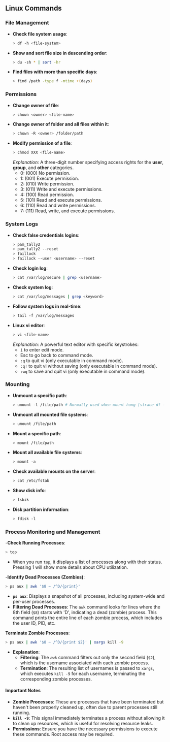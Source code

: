 ## Linux Commands
### File Management
- **Check file system usage**:
  ```bash
  > df -h <file-system>
  ```
- **Show and sort file size in descending order**:
  ```bash
  > du -sh * | sort -hr
  ```
- **Find files with more than specific days**:
  ```bash
  > find /path -type f -mtime +(days)
  ```
  
### Permissions
- **Change owner of file**:
  ```bash
  > chown <owner> <file-name>
  ```
- **Change owner of folder and all files within it**:
  ```bash
  > chown -R <owner> /folder/path
  ```
- **Modify permission of a file**:
  ```bash
  > chmod XXX <file-name>
  ```
  *Explanation:* A three-digit number specifying access rights for the **user**, **group**, and **other** categories.
  - 0: (000) No permission.
  - 1: (001) Execute permission.
  - 2: (010) Write permission.
  - 3: (011) Write and execute permissions.
  - 4: (100) Read permission.
  - 5: (101) Read and execute permissions.
  - 6: (110) Read and write permissions.
  - 7: (111) Read, write, and execute permissions.

### System Logs
- **Check false credentials logins**:
  ```bash
  > pam_tally2
  > pam_tally2 --reset
  > faillock
  > faillock --user <username> --reset
  ```
- **Check login log**:
  ```bash
  > cat /var/log/secure | grep <username>
  ```
- **Check system log**:
  ```bash
  > cat /var/log/messages | grep <keyword>
  ```
- **Follow system logs in real-time**:
  ```bash
  > tail -f /var/log/messages
  ```
- **Linux vi editor**:
  ```bash
  > vi <file-name>
  ```
  *Explanation:* A powerful text editor with specific keystrokes:
  - `i` to enter edit mode.
  - Esc to go back to command mode.
  - `:q` to quit vi (only executable in command mode).
  - `:q!` to quit vi without saving (only executable in command mode).
  - `:wq` to save and quit vi (only executable in command mode).

### Mounting
- **Unmount a specific path**:
  ```bash
  > umount -l /file/path # Normally used when mount hung [strace df -h]
  ```
- **Unmount all mounted file systems**:
  ```bash
  > umount /file/path
  ```
- **Mount a specific path**:
  ```bash
  > mount /file/path
  ```
- **Mount all available file systems**:
  ```bash
  > mount -a
  ```
- **Check available mounts on the server**:
  ```bash
  > cat /etc/fstab
  ```
- **Show disk info**:
  ```bash
  > lsbik
  ```
- **Disk partition information**:
  ```bash
  > fdisk -l
  ```

### Process Monitoring and Management

-**Check Running Processes**:
  ```bash
  > top
  ```
- When you run `top`, it displays a list of processes along with their status. Pressing 1 will show more details about CPU utilization.

-**Identify Dead Processes (Zombies)**:
  ```bash
  > ps aux | awk '$8 ~ /^D/{print}'
  ```
  - **`ps aux`**: Displays a snapshot of all processes, including system-wide and per-user processes.
  - **Filtering Dead Processes**: The `awk` command looks for lines where the 8th field (`$8`) starts with 'D', indicating a dead (zombie) process. This command prints the entire line of each zombie process, which includes the user ID, PID, etc.

**Terminate Zombie Processes**:
  ```bash
  > ps aux | awk '$8 ~ /^D/{print $2}' | xargs kill -9
  ```
- **Explanation**:
  - **Filtering**: The `awk` command filters out only the second field (`$2`), which is the username associated with each zombie process.
  - **Termination**: The resulting list of usernames is passed to `xargs`, which executes `kill -9` for each username, terminating the corresponding zombie processes.

#### Important Notes
- **Zombie Processes**: These are processes that have been terminated but haven't been properly cleaned up, often due to parent processes still running.
- **`kill -9`**: This signal immediately terminates a process without allowing it to clean up resources, which is useful for resolving resource leaks.
- **Permissions**: Ensure you have the necessary permissions to execute these commands. Root access may be required.